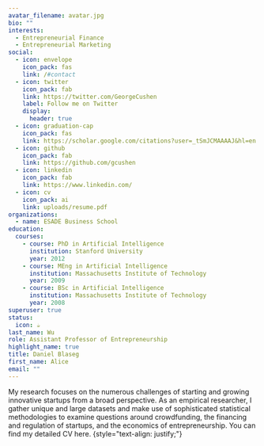 ```yaml
---
avatar_filename: avatar.jpg
bio: ""
interests:
  - Entrepreneurial Finance
  - Entrepreneurial Marketing
social:
  - icon: envelope
    icon_pack: fas
    link: /#contact
  - icon: twitter
    icon_pack: fab
    link: https://twitter.com/GeorgeCushen
    label: Follow me on Twitter
    display:
      header: true
  - icon: graduation-cap
    icon_pack: fas
    link: https://scholar.google.com/citations?user=_tSmJCMAAAAJ&hl=en
  - icon: github
    icon_pack: fab
    link: https://github.com/gcushen
  - icon: linkedin
    icon_pack: fab
    link: https://www.linkedin.com/
  - icon: cv
    icon_pack: ai
    link: uploads/resume.pdf
organizations:
  - name: ESADE Business School
education:
  courses:
    - course: PhD in Artificial Intelligence
      institution: Stanford University
      year: 2012
    - course: MEng in Artificial Intelligence
      institution: Massachusetts Institute of Technology
      year: 2009
    - course: BSc in Artificial Intelligence
      institution: Massachusetts Institute of Technology
      year: 2008
superuser: true
status:
  icon: ☕️
last_name: Wu
role: Assistant Professor of Entrepreneurship
highlight_name: true
title: Daniel Blaseg
first_name: Alice
email: ""
---
```

My research focuses on the numerous challenges of starting and growing innovative startups from a broad perspective. As an empirical researcher, I gather unique and large datasets and make use of sophisticated statistical methodologies to examine questions around crowdfunding, the financing and regulation of startups, and the economics of entrepreneurship. You can find my detailed CV here.
{style="text-align: justify;"}